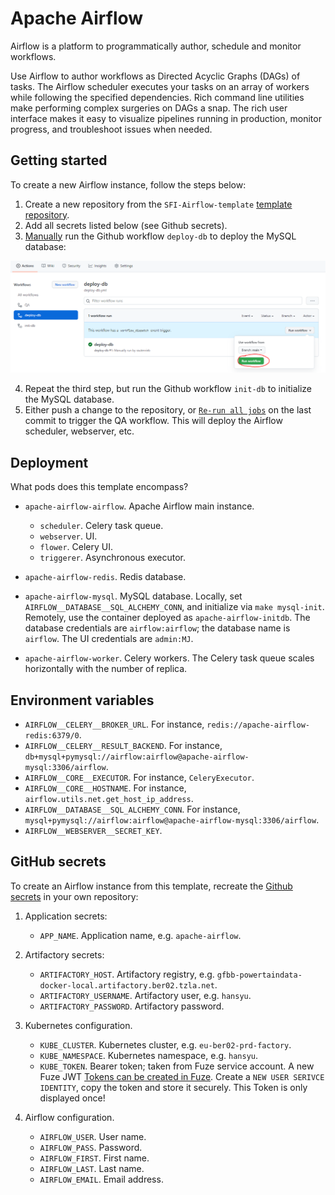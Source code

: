 # Apache Airflow

Airflow is a platform to programmatically author, schedule and monitor workflows.

Use Airflow to author workflows as Directed Acyclic Graphs (DAGs) of tasks.
The Airflow scheduler executes your tasks on an array of workers while following the specified dependencies.
Rich command line utilities make performing complex surgeries on DAGs a snap.
The rich user interface makes it easy to visualize pipelines running in production, monitor progress, and troubleshoot issues when needed.

## Getting started

To create a new Airflow instance, follow the steps below:

1.  Create a new repository from the `SFI-Airflow-template` [template repository](https://docs.github.com/en/repositories/creating-and-managing-repositories/creating-a-repository-from-a-template#creating-a-repository-from-a-template).
2.  Add all secrets listed below (see Github secrets).
3.  [Manually](https://docs.github.com/en/actions/managing-workflow-runs/manually-running-a-workflow) run the Github workflow `deploy-db` to deploy the MySQL database:

![](images/run_workflow_manually.png)

4.  Repeat the third step, but run the Github workflow `init-db` to initialize the MySQL database.
5.  Either push a change to the repository, or [`Re-run all jobs`](https://docs.github.com/en/actions/managing-workflow-runs/re-running-workflows-and-jobs#re-running-all-the-jobs-in-a-workflow) on the last commit to trigger the QA workflow.
    This will deploy the Airflow scheduler, webserver, etc.

## Deployment

What pods does this template encompass?

*   `apache-airflow-airflow`.
    Apache Airflow main instance.

    *   `scheduler`.
        Celery task queue.
    *   `webserver`.
        UI.
    *   `flower`.
        Celery UI.
    *   `triggerer`.
        Asynchronous executor.

*   `apache-airflow-redis`.
    Redis database.
*   `apache-airflow-mysql`.
    MySQL database.
    Locally, set `AIRFLOW__DATABASE__SQL_ALCHEMY_CONN`, and initialize via `make mysql-init`.
    Remotely, use the container deployed as `apache-airflow-initdb`.
    The database credentials are `airflow:airflow`; the database name is `airflow`.
    The UI credentials are `admin:MJ`.
*   `apache-airflow-worker`.
    Celery workers.
    The Celery task queue scales horizontally with the number of replica.

## Environment variables

*   `AIRFLOW__CELERY__BROKER_URL`.
    For instance, `redis://apache-airflow-redis:6379/0`.
*   `AIRFLOW__CELERY__RESULT_BACKEND`.
    For instance, `db+mysql+pymysql://airflow:airflow@apache-airflow-mysql:3306/airflow`.
*   `AIRFLOW__CORE__EXECUTOR`.
    For instance, `CeleryExecutor`.
*   `AIRFLOW__CORE__HOSTNAME`.
    For instance, `airflow.utils.net.get_host_ip_address`.
*   `AIRFLOW__DATABASE__SQL_ALCHEMY_CONN`.
    For instance, `mysql+pymysql://airflow:airflow@apache-airflow-mysql:3306/airflow`.
*   `AIRFLOW__WEBSERVER__SECRET_KEY`.

## GitHub secrets

To create an Airflow instance from this template, recreate the [Github secrets](https://docs.github.com/en/actions/security-guides/encrypted-secrets#creating-encrypted-secrets-for-a-repository) in your own repository:

1.  Application secrets:

    *   `APP_NAME`.
        Application name, e.g. `apache-airflow`.

2.  Artifactory secrets:

    *   `ARTIFACTORY_HOST`.
        Artifactory registry, e.g. `gfbb-powertaindata-docker-local.artifactory.ber02.tzla.net`.
    *   `ARTIFACTORY_USERNAME`.
        Artifactory user, e.g. `hansyu`.
    *   `ARTIFACTORY_PASSWORD`.
        Artifactory password.

3.  Kubernetes configuration.

    *   `KUBE_CLUSTER`.
        Kubernetes cluster, e.g. `eu-ber02-prd-factory`.
    *   `KUBE_NAMESPACE`.
        Kubernetes namespace, e.g. `hansyu`.
    *   `KUBE_TOKEN`.
        Bearer token; taken from Fuze service account.
        A new Fuze JWT [Tokens can be created in Fuze](https://console.platform.tesla.com/account/tokens).
        Create a `NEW USER SERIVCE IDENTITY`, copy the token and store it securely.
        This Token is only displayed once!

4.  Airflow configuration.

    *   `AIRFLOW_USER`.
        User name.
    *   `AIRFLOW_PASS`.
        Password.
    *   `AIRFLOW_FIRST`.
        First name.
    *   `AIRFLOW_LAST`.
        Last name.
    *   `AIRFLOW_EMAIL`.
        Email address.
